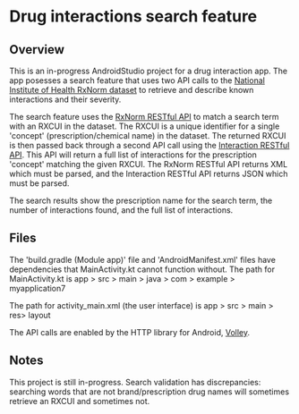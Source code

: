 # Drug interactions search feature

## Overview

This is an in-progress AndroidStudio project for a drug interaction app. The app posesses a search feature that uses two API calls to the [National Institute of Health RxNorm dataset](https://www.nlm.nih.gov/research/umls/rxnorm/index.html) to retrieve and describe known interactions and their severity.

The search feature uses the [RxNorm RESTful API](https://rxnav.nlm.nih.gov/RxNormAPIs.html#uLink=RxNorm_REST_getApproximateMatch) to match a search term with an RXCUI in the dataset. The RXCUI is a unique identifier for a single 'concept' (prescription/chemical name) in the dataset. The returned RXCUI is then passed back through a second API call using the [Interaction RESTful API](https://rxnav.nlm.nih.gov/InteractionAPIs.html#uLink=Interaction_REST_findDrugInteractions). This API will return a full list of interactions for the prescription 'concept' matching the given RXCUI. The RxNorm RESTful API returns XML which must be parsed, and the Interaction RESTful API returns JSON which must be parsed.

The search results show the prescription name for the search term, the number of interactions found, and the full list of interactions.

## Files

The 'build.gradle (Module app)' file and 'AndroidManifest.xml' files have dependencies that MainActivity.kt cannot function without. The path for MainActivity.kt is app > src > main > java > com > example > myapplication7

The path for activity_main.xml (the user interface) is app > src > main > res> layout

The API calls are enabled by the HTTP library for Android, [Volley](https://github.com/google/volley).

## Notes

This project is still in-progress. Search validation has discrepancies: searching words that are not brand/prescription drug names will sometimes retrieve an RXCUI and sometimes not.
